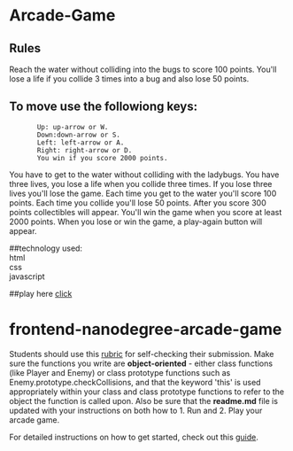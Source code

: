 # Arcade-Game


## Rules 
 Reach the water without colliding into the bugs to score 100 points.
 You'll lose a life if you collide 3 times into a bug and also lose 50 points.
## To move use the followiong keys:
           Up: up-arrow or W.
           Down:down-arrow or S.
           Left: left-arrow or A.
           Right: right-arrow or D.
           You win if you score 2000 points.
  
You have to get to the water without colliding with the ladybugs. You have three lives, you lose a life when you collide three times. If you lose three lives you'll lose the game. Each time you get to the water you'll score 100 points. Each time you collide you'll lose 50 points. After you score 300 points collectibles will appear. You'll win the game when you score at least 2000 points. When you lose or win the game, a play-again button will appear.


##technology used:<br>
 html<br>
 css<br>
 javascript

##play here
<a href="https://shadab97.github.io/frontend-nanodegree-arcade-game-master/">click</a> 


frontend-nanodegree-arcade-game
===============================

Students should use this [rubric](https://review.udacity.com/#!/projects/2696458597/rubric) for self-checking their submission. Make sure the functions you write are **object-oriented** - either class functions (like Player and Enemy) or class prototype functions such as Enemy.prototype.checkCollisions, and that the keyword 'this' is used appropriately within your class and class prototype functions to refer to the object the function is called upon. Also be sure that the **readme.md** file is updated with your instructions on both how to 1. Run and 2. Play your arcade game.

For detailed instructions on how to get started, check out this [guide](https://docs.google.com/document/d/1v01aScPjSWCCWQLIpFqvg3-vXLH2e8_SZQKC8jNO0Dc/pub?embedded=true).
